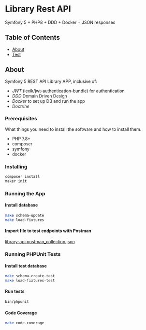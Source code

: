 # Library Rest API

Symfony 5 + PHP8 + DDD + Docker + JSON responses 


## Table of Contents
+ [About](#about)
+ [Test](#test)



## About <a name = "about"></a>
Symfony 5 REST API Library APP, inclusive of:

- *JWT* (lexik/jwt-authentication-bundle) for authentication
- *DDD* Domain Driven Design
- *Docker* to set up DB and run the app
- *Doctrine*

### Prerequisites

What things you need to install the software and how to install them.
- PHP 7.8+
- composer
- symfony
- docker

### Installing

```bash
composer install
maker init
```

### Running the App

#### Install database
```bash
make schema-update
make load-fixtures
```

#### Import file to test endpoints with Postman

[library-api.postman_collection.json](docs/postman/library-api.postman_collection.json)

### Running PHPUnit Tests

#### Install test database
```bash
make schema-create-test
make load-fixtures-test
```
#### Run tests
```bash
bin/phpunit
```

#### Code Coverage
```bash
make code-coverage
```
